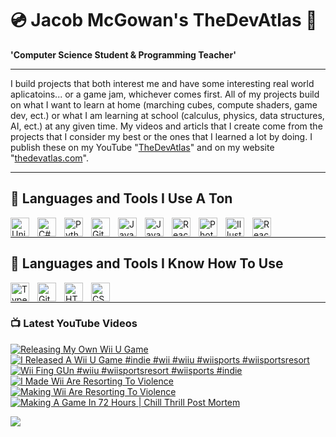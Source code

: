 # 💿 Jacob McGowan's TheDevAtlas 💽

**'Computer Science Student & Programming Teacher'**

---

I build projects that both interest me and have some interesting real world aplicatoins... or a game jam, whichever comes first. All of my projects build on what I want to learn at home (marching cubes, compute shaders, game dev, ect.) or what I am learning at school (calculus, physics, data structures, AI, ect.) at any given time. My videos and articls that I create come from the projects that I consider my best or the ones that I learned a lot by doing. I publish these on my YouTube "[TheDevAtlas](https://www.youtube.com/@thedevatlas)" and on my website "[thedevatlas.com](https://www.thedevatlas.com/)".

---

## 💾 Languages and Tools I Use A Ton

<img align="left" alt="Unity" width="30px" style="padding-right:10px;" src="https://cdn.jsdelivr.net/gh/devicons/devicon@latest/icons/unity/unity-original.svg" />
<img align="left" alt="C#" width="30px" style="padding-right:10px;" src="https://cdn.jsdelivr.net/gh/devicons/devicon@latest/icons/csharp/csharp-original.svg" />
<img align="left" alt="Python" width="30px" style="padding-right:10px;" src="https://cdn.jsdelivr.net/gh/devicons/devicon@latest/icons/python/python-original.svg" />
<img align="left" alt="GitHub" width="30px" style="padding-right:10px;" src="https://cdn.jsdelivr.net/gh/devicons/devicon/icons/github/github-original.svg" />
<img align="left" alt="Java" width="30px" style="padding-right:10px;" src="https://cdn.jsdelivr.net/gh/devicons/devicon/icons/java/java-original.svg"/>
<img align="left" alt="JavaScript" width="30px" style="padding-right:10px;" src="https://cdn.jsdelivr.net/gh/devicons/devicon/icons/javascript/javascript-plain.svg" />
<img align="left" alt="React" width="30px" style="padding-right:10px;" src="https://cdn.jsdelivr.net/gh/devicons/devicon/icons/react/react-original.svg" />
<img align="left" alt="Photoshop" width="30px" style="padding-right:10px;" src="https://cdn.jsdelivr.net/gh/devicons/devicon@latest/icons/photoshop/photoshop-original.svg" />
<img align="left" alt="Illustrator" width="30px" style="padding-right:10px;" src="https://cdn.jsdelivr.net/gh/devicons/devicon@latest/icons/illustrator/illustrator-plain.svg" />
<img align="left" alt="React" width="30px" style="padding-right:10px;" src="https://cdn.jsdelivr.net/gh/devicons/devicon@latest/icons/premierepro/premierepro-original.svg" />

<br />

---

## 🧠 Languages and Tools I Know How To Use

<img align="left" alt="TypeScript" width="30px" style="padding-right:10px;" src="https://cdn.jsdelivr.net/gh/devicons/devicon/icons/typescript/typescript-plain.svg" />
<img align="left" alt="Git" width="30px" style="padding-right:10px;" src="https://cdn.jsdelivr.net/gh/devicons/devicon/icons/git/git-original.svg" />
<img align="left" alt="HTML" width="30px" style="padding-right:10px;" src="https://cdn.jsdelivr.net/gh/devicons/devicon/icons/html5/html5-plain.svg" />
<img align="left" alt="CSS" width="30px" style="padding-right:10px;" src="https://cdn.jsdelivr.net/gh/devicons/devicon/icons/css3/css3-plain.svg" />

<br />

---

### 📺 Latest YouTube Videos

<!-- BEGIN YOUTUBE-CARDS -->
[![Releasing My Own Wii U Game](https://ytcards.demolab.com/?id=OIVhupsDbu8&title=Releasing+My+Own+Wii+U+Game&lang=en&timestamp=1707152411&background_color=%230d1117&title_color=%23ffffff&stats_color=%23dedede&max_title_lines=1&width=250&border_radius=5 "Releasing My Own Wii U Game")](https://www.youtube.com/watch?v=OIVhupsDbu8)
[![I Released A Wii U Game #indie #wii #wiiu #wiisports #wiisportsresort](https://ytcards.demolab.com/?id=_Ocrw7HDCrI&title=I+Released+A+Wii+U+Game+%23indie+%23wii+%23wiiu+%23wiisports+%23wiisportsresort&lang=en&timestamp=1707103634&background_color=%230d1117&title_color=%23ffffff&stats_color=%23dedede&max_title_lines=1&width=250&border_radius=5 "I Released A Wii U Game #indie #wii #wiiu #wiisports #wiisportsresort")](https://www.youtube.com/watch?v=_Ocrw7HDCrI)
[![Wii Fing GUn #wiiu #wiisportsresort #wiisports #indie](https://ytcards.demolab.com/?id=QrGVI0P_G5g&title=Wii+Fing+GUn+%23wiiu+%23wiisportsresort+%23wiisports+%23indie&lang=en&timestamp=1706726679&background_color=%230d1117&title_color=%23ffffff&stats_color=%23dedede&max_title_lines=1&width=250&border_radius=5 "Wii Fing GUn #wiiu #wiisportsresort #wiisports #indie")](https://www.youtube.com/watch?v=QrGVI0P_G5g)
[![I Made Wii Are Resorting To Violence](https://ytcards.demolab.com/?id=-U3SBHMWmWY&title=I+Made+Wii+Are+Resorting+To+Violence&lang=en&timestamp=1706202066&background_color=%230d1117&title_color=%23ffffff&stats_color=%23dedede&max_title_lines=1&width=250&border_radius=5 "I Made Wii Are Resorting To Violence")](https://www.youtube.com/watch?v=-U3SBHMWmWY)
[![Making Wii Are Resorting To Violence](https://ytcards.demolab.com/?id=BKEaG7PdiaA&title=Making+Wii+Are+Resorting+To+Violence&lang=en&timestamp=1706150533&background_color=%230d1117&title_color=%23ffffff&stats_color=%23dedede&max_title_lines=1&width=250&border_radius=5 "Making Wii Are Resorting To Violence")](https://www.youtube.com/watch?v=BKEaG7PdiaA)
[![Making A Game In 72 Hours | Chill Thrill Post Mortem](https://ytcards.demolab.com/?id=MWpI4rseCP4&title=Making+A+Game+In+72+Hours+%7C+Chill+Thrill+Post+Mortem&lang=en&timestamp=1700257969&background_color=%230d1117&title_color=%23ffffff&stats_color=%23dedede&max_title_lines=1&width=250&border_radius=5 "Making A Game In 72 Hours | Chill Thrill Post Mortem")](https://www.youtube.com/watch?v=MWpI4rseCP4)
<!-- END YOUTUBE-CARDS -->

[<img src="https://custom-icon-badges.demolab.com/badge/-Subscribe%20For%20More-red?style=for-the-badge&logo=video&logoColor=white"/>](https://www.youtube.com/c/fknight?sub_confirmation=1)

#
